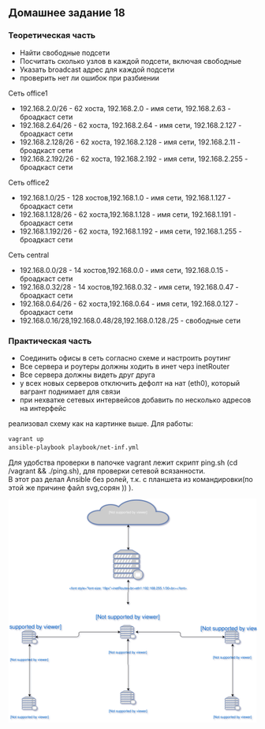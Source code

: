 ## Домашнее задание 18
### Теоретическая часть
- Найти свободные подсети
- Посчитать сколько узлов в каждой подсети, включая свободные
- Указать broadcast адрес для каждой подсети
- проверить нет ли ошибок при разбиении

Сеть office1
- 192.168.2.0/26 - 62 хоста, 192.168.2.0 - имя сети, 192.168.2.63 - броадкаст сети 
- 192.168.2.64/26 - 62 хоста, 192.168.2.64 - имя сети, 192.168.2.127 - броадкаст сети
- 192.168.2.128/26 - 62 хоста, 192.168.2.128 - имя сети, 192.168.2.11 - броадкаст сети
- 192.168.2.192/26 - 62 хоста, 192.168.2.192 - имя сети, 192.168.2.255 - броадкаст сети

Сеть office2
- 192.168.1.0/25 - 128 хостов,192.168.1.0 - имя сети, 192.168.1.127 - броадкаст сети
- 192.168.1.128/26 - 62 хоста,192.168.1.128 - имя сети, 192.168.1.191 - броадкаст сети
- 192.168.1.192/26 - 62 хоста, 192.168.1.192 - имя сети, 192.168.1.255 - броадкаст сети


Сеть central
- 192.168.0.0/28 - 14 хостов,192.168.0.0 - имя сети, 192.168.0.15 - броадкаст сети
- 192.168.0.32/28 - 14 хостов,192.168.0.32 - имя сети, 192.168.0.47 - броадкаст сети
- 192.168.0.64/26 - 62 хоста,192.168.0.64 - имя сети, 192.168.0.127 - броадкаст сети
- 192.168.0.16/28,192.168.0.48/28,192.168.0.128./25 - свободные сети


### Практическая часть
- Соединить офисы в сеть согласно схеме и настроить роутинг
- Все сервера и роутеры должны ходить в инет черз inetRouter
- Все сервера должны видеть друг друга
- у всех новых серверов отключить дефолт на нат (eth0), который вагрант поднимает для связи
- при нехватке сетевых интервейсов добавить по несколько адресов на интерфейс


реализовал схему как на картинке выше.
Для работы:
```BASH
vagrant up
ansible-playbook playbook/net-inf.yml
```
Для удобства проверки в папочке vagrant лежит скрипт ping.sh (cd /vagrant && ./ping.sh), для проверки сетевой всязанности.    
В этот раз делал  Ansible без ролей, т.к. с планшета из командировки(по этой же причине файл svg,сорян )) ).




![](draw0.svg)


